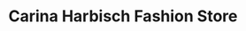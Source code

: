 ---
title: "Carina Harbisch Fashion Store"
url: /graz/carina-harbisch-fashion-store/
shop: Kleidung
---